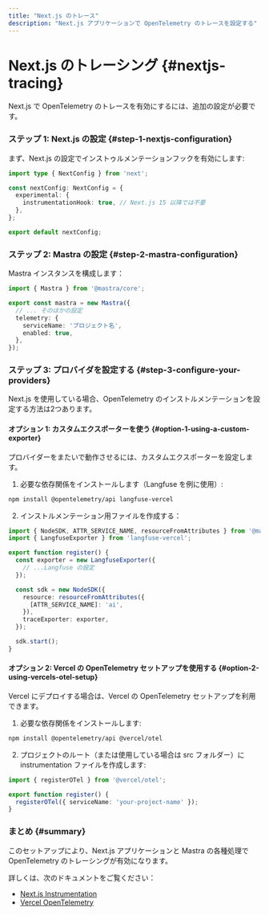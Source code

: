 ```yaml
---
title: "Next.js のトレース"
description: "Next.js アプリケーションで OpenTelemetry のトレースを設定する"
---
```


# Next.js のトレーシング \{#nextjs-tracing\}

Next.js で OpenTelemetry のトレースを有効にするには、追加の設定が必要です。

### ステップ 1: Next.js の設定 \{#step-1-nextjs-configuration\}

まず、Next.js の設定でインストゥルメンテーションフックを有効にします:

```ts filename="next.config.ts" showLineNumbers copy
import type { NextConfig } from 'next';

const nextConfig: NextConfig = {
  experimental: {
    instrumentationHook: true, // Next.js 15 以降では不要
  },
};

export default nextConfig;
```

### ステップ 2: Mastra の設定 \{#step-2-mastra-configuration\}

Mastra インスタンスを構成します：

```typescript filename="mastra.config.ts" copy
import { Mastra } from '@mastra/core';

export const mastra = new Mastra({
  // ... そのほかの設定
  telemetry: {
    serviceName: 'プロジェクト名',
    enabled: true,
  },
});
```

### ステップ 3: プロバイダを設定する \{#step-3-configure-your-providers\}

Next.js を使用している場合、OpenTelemetry のインストルメンテーションを設定する方法は2つあります。

#### オプション 1: カスタムエクスポーターを使う \{#option-1-using-a-custom-exporter\}

プロバイダーをまたいで動作させるには、カスタムエクスポーターを設定します。

1. 必要な依存関係をインストールします（Langfuse を例に使用）:

```bash copy
npm install @opentelemetry/api langfuse-vercel
```

2. インストルメンテーション用ファイルを作成する：

```ts filename="instrumentation.ts" copy
import { NodeSDK, ATTR_SERVICE_NAME, resourceFromAttributes } from '@mastra/core/telemetry/otel-vendor';
import { LangfuseExporter } from 'langfuse-vercel';

export function register() {
  const exporter = new LangfuseExporter({
    // ...Langfuse の設定
  });

  const sdk = new NodeSDK({
    resource: resourceFromAttributes({
      [ATTR_SERVICE_NAME]: 'ai',
    }),
    traceExporter: exporter,
  });

  sdk.start();
}
```

#### オプション 2: Vercel の OpenTelemetry セットアップを使用する \{#option-2-using-vercels-otel-setup\}

Vercel にデプロイする場合は、Vercel の OpenTelemetry セットアップを利用できます。

1. 必要な依存関係をインストールします:

```bash copy
npm install @opentelemetry/api @vercel/otel
```

2. プロジェクトのルート（または使用している場合は src フォルダー）に instrumentation ファイルを作成します:

```ts filename="instrumentation.ts" copy
import { registerOTel } from '@vercel/otel';

export function register() {
  registerOTel({ serviceName: 'your-project-name' });
}
```

### まとめ \{#summary\}

このセットアップにより、Next.js アプリケーションと Mastra の各種処理で OpenTelemetry のトレーシングが有効になります。

詳しくは、次のドキュメントをご覧ください：

* [Next.js Instrumentation](https://nextjs.org/docs/app/building-your-application/optimizing/instrumentation)
* [Vercel OpenTelemetry](https://vercel.com/docs/observability/otel-overview/quickstart)